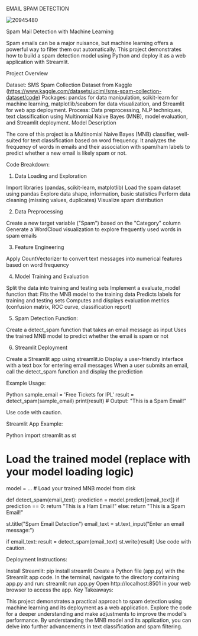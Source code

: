 EMAIL SPAM DETECTION

![20945480](https://user-images.githubusercontent.com/118047264/226919729-d56fbf6c-ce33-41cb-b2ae-dad1141238e7.jpg)

Spam Mail Detection with Machine Learning

Spam emails can be a major nuisance, but machine learning offers a powerful way to filter them out automatically. This project demonstrates how to build a spam detection model using Python and deploy it as a web application with Streamlit.

Project Overview

Dataset: SMS Spam Collection Dataset from Kaggle (https://www.kaggle.com/datasets/uciml/sms-spam-collection-dataset/code)
Packages: pandas for data manipulation, scikit-learn for machine learning, matplotlib/seaborn for data visualization, and Streamlit for web app deployment.
Process: Data preprocessing, NLP techniques, text classification using Multinomial Naive Bayes (MNB), model evaluation, and Streamlit deployment.
Model Description

The core of this project is a Multinomial Naive Bayes (MNB) classifier, well-suited for text classification based on word frequency. It analyzes the frequency of words in emails and their association with spam/ham labels to predict whether a new email is likely spam or not.

Code Breakdown:

1. Data Loading and Exploration

Import libraries (pandas, scikit-learn, matplotlib)
Load the spam dataset using pandas
Explore data shape, information, basic statistics
Perform data cleaning (missing values, duplicates)
Visualize spam distribution

2. Data Preprocessing

Create a new target variable ("Spam") based on the "Category" column
Generate a WordCloud visualization to explore frequently used words in spam emails

3. Feature Engineering

Apply CountVectorizer to convert text messages into numerical features based on word frequency

4. Model Training and Evaluation

Split the data into training and testing sets
Implement a evaluate_model function that:
Fits the MNB model to the training data
Predicts labels for training and testing sets
Computes and displays evaluation metrics (confusion matrix, ROC curve, classification report)

5. Spam Detection Function:

Create a detect_spam function that takes an email message as input
Uses the trained MNB model to predict whether the email is spam or not

6. Streamlit Deployment

Create a Streamlit app using streamlit.io
Display a user-friendly interface with a text box for entering email messages
When a user submits an email, call the detect_spam function and display the prediction

Example Usage:

Python
sample_email = 'Free Tickets for IPL'
result = detect_spam(sample_email)
print(result)  # Output: "This is a Spam Email!"

Use code with caution.

Streamlit App Example:

Python
import streamlit as st

# Load the trained model (replace with your model loading logic)
model = ...  # Load your trained MNB model from disk

def detect_spam(email_text):
    prediction = model.predict([email_text])
    if prediction == 0:
        return "This is a Ham Email!"
    else:
        return "This is a Spam Email!"

st.title("Spam Email Detection")
email_text = st.text_input("Enter an email message:")

if email_text:
    result = detect_spam(email_text)
    st.write(result)
Use code with caution.

Deployment Instructions:

Install Streamlit: pip install streamlit
Create a Python file (app.py) with the Streamlit app code.
In the terminal, navigate to the directory containing app.py and run: streamlit run app.py
Open http://localhost:8501 in your web browser to access the app.
Key Takeaways:

This project demonstrates a practical approach to spam detection using machine learning and its deployment as a web application. Explore the code for a deeper understanding and make adjustments to improve the model's performance. By understanding the MNB model and its application, you can delve into further advancements in text classification and spam filtering.
